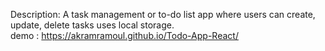 Description: A task management or to-do list app where users can create, update, delete tasks uses  local storage.		
demo : https://akramramoul.github.io/Todo-App-React/
